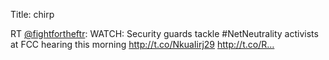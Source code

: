 Title: chirp

RT <a href="http://twitter.com/fightfortheftr">@fightfortheftr</a>: WATCH: Security guards tackle #NetNeutrality activists at FCC hearing this morning <a href="http://t.co/NkuaIirj29">http://t.co/NkuaIirj29</a> <a href="http://t.co/R…">http://t.co/R…</a>
